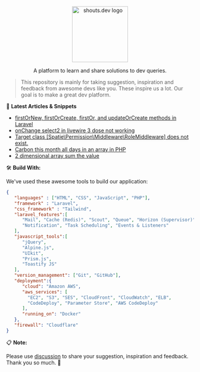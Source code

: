 <p align="center">
  <br>
  <a href="https://shouts.dev">
    <img src="https://shouts.dev/img/logo.webp" alt="shouts.dev logo" width="150"/>
  </a>
</p>

<p align="center">
A platform to learn and share solutions to dev queries.
</p>

> This repository is mainly for taking suggestion, inspiration and feedback from awesome devs like you. These inspire us a lot. Our goal is to make a great dev platform.

:page_with_curl: **Latest Articles & Snippets**
<!-- BLOG-POST-LIST:START -->
- [firstOrNew, firstOrCreate, firstOr, and updateOrCreate methods in Laravel](https://shouts.dev/snippets/firstornew-firstorcreate-firstor-and-updateorcreate-methods-in-laravel)
- [onChange select2 in livewire 3 dose not working](https://shouts.dev/snippets/onchange-select2-in-livewire-3-dose-not-working)
- [Target class [Spatie\Permission\Middleware\RoleMiddleware] does not exist.](https://shouts.dev/snippets/target-class-spatiepermissionmiddlewarerolemiddleware-does-not-exist)
- [Carbon this month all days in an array in PHP](https://shouts.dev/snippets/carbon-this-month-all-days-in-an-array-in-php)
- [2 dimensional array sum the value](https://shouts.dev/snippets/2-dimensional-array-sum-the-value)
<!-- BLOG-POST-LIST:END -->

🛠️ **Build With:**

We've used these awesome tools to build our application:

```json
{
   "languages" : ["HTML", "CSS", "JavaScript", "PHP"],
   "framework" : "Laravel",
   "css_framework" : "Tailwind",
   "laravel_features":[
      "Mail", "Cache (Redis)", "Scout", "Queue", "Horizon (Supervisor)",
      "Notification", "Task Scheduling", "Events & Listeners"
   ],
   "javascript_tools":[
      "jQuery",
      "Alpine.js",
      "UIkit",
      "Prism.js",
      "Toastify JS"
   ],
   "version_management": ["Git", "GitHub"],
   "deployment":{
      "cloud": "Amazon AWS",
      "aws_services": [
        "EC2", "S3", "SES", "CloudFront", "CloudWatch", "ELB",
        "CodeDeploy", "Parameter Store", "AWS CodeDeploy"
      ],
      "running_on": "Docker"
   },
   "firewall": "Cloudflare"
}
```

:clipboard: **Note:**

Please use [discussion](https://github.com/mdobydullah/shouts.dev/discussions/new) to share your suggestion, inspiration and feedback. Thank you so much. :sparkling_heart:
